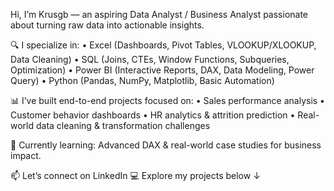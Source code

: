 Hi, I’m Krusgb — an aspiring Data Analyst / Business Analyst passionate about turning raw data into actionable insights.

🔍 I specialize in:
	•	Excel (Dashboards, Pivot Tables, VLOOKUP/XLOOKUP, Data Cleaning)
	•	SQL (Joins, CTEs, Window Functions, Subqueries, Optimization)
	•	Power BI (Interactive Reports, DAX, Data Modeling, Power Query)
	•	Python (Pandas, NumPy, Matplotlib, Basic Automation)

📊 I’ve built end-to-end projects focused on:
	•	Sales performance analysis
	•	Customer behavior dashboards
	•	HR analytics & attrition prediction
	•	Real-world data cleaning & transformation challenges

🌱 Currently learning: Advanced DAX & real-world case studies for business impact.

📫 Let’s connect on LinkedIn
💻 Explore my projects below ↓
